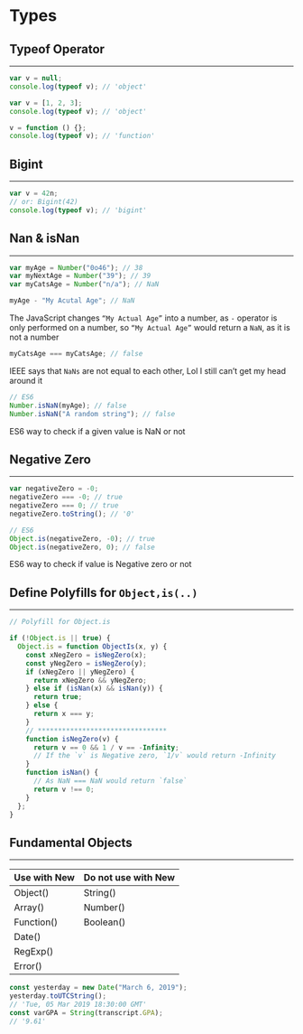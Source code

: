 # Types

## Typeof Operator

---

```jsx
var v = null;
console.log(typeof v); // 'object'

var v = [1, 2, 3];
console.log(typeof v); // 'object'

v = function () {};
console.log(typeof v); // 'function'
```

## Bigint

---

```jsx
var v = 42n;
// or: Bigint(42)
console.log(typeof v); // 'bigint'
```

## Nan & isNan

---

```jsx
var myAge = Number("0o46"); // 38
var myNextAge = Number("39"); // 39
var myCatsAge = Number("n/a"); // NaN
```

```jsx
myAge - "My Acutal Age"; // NaN
```

The JavaScript changes `“My Actual Age”` into a number, as `-` operator is only performed on a number, so `“My Actual Age”` would return a `NaN`, as it is not a number

```jsx
myCatsAge === myCatsAge; // false
```

IEEE says that `NaNs` are not equal to each other, Lol I still can’t get my head around it

```jsx
// ES6
Number.isNaN(myAge); // false
Number.isNaN("A random string"); // false
```

ES6 way to check if a given value is NaN or not

## Negative Zero

---

```jsx
var negativeZero = -0;
negativeZero === -0; // true
negativeZero === 0; // true
negativeZero.toString(); // '0'
```

```jsx
// ES6
Object.is(negativeZero, -0); // true
Object.is(negativeZero, 0); // false
```

ES6 way to check if value is Negative zero or not

## Define Polyfills for `Object,is(..)`

---

```jsx
// Polyfill for Object.is

if (!Object.is || true) {
  Object.is = function ObjectIs(x, y) {
    const xNegZero = isNegZero(x);
    const yNegZero = isNegZero(y);
    if (xNegZero || yNegZero) {
      return xNegZero && yNegZero;
    } else if (isNan(x) && isNan(y)) {
      return true;
    } else {
      return x === y;
    }
    // ********************************
    function isNegZero(v) {
      return v == 0 && 1 / v == -Infinity;
      // If the `v` is Negative zero, `1/v` would return -Infinity
    }
    function isNan() {
      // As NaN === NaN would return `false`
      return v !== 0;
    }
  };
}
```

## Fundamental Objects

---

| Use with New | Do not use with New |
| ------------ | ------------------- |
| Object()     | String()            |
| Array()      | Number()            |
| Function()   | Boolean()           |
| Date()       |                     |
| RegExp()     |                     |
| Error()      |                     |

```jsx
const yesterday = new Date("March 6, 2019");
yesterday.toUTCString();
// 'Tue, 05 Mar 2019 18:30:00 GMT'
const varGPA = String(transcript.GPA);
// '9.61'
```
